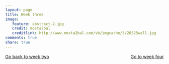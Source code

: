 ```yaml
---
layout: page 
title: Week three 
image: 
   feature: abstract-2.jpg
   credit: mosta2bal
   creditlink: http://www.mosta2bal.com/vb/imgcache/3/28525wall.jpg
comments: true
share: true 
---
```










<div style="float: left"> 
<a href="{{ site.url }}/leisure-hospitality/project/week-2/" class="btn">Go back to week two</a>
</div>

<div style="float: right"> 
<a href="{{ site.url }}/leisure-hospitality/project/week-4/" class="btn">Go to week four</a>
</div>